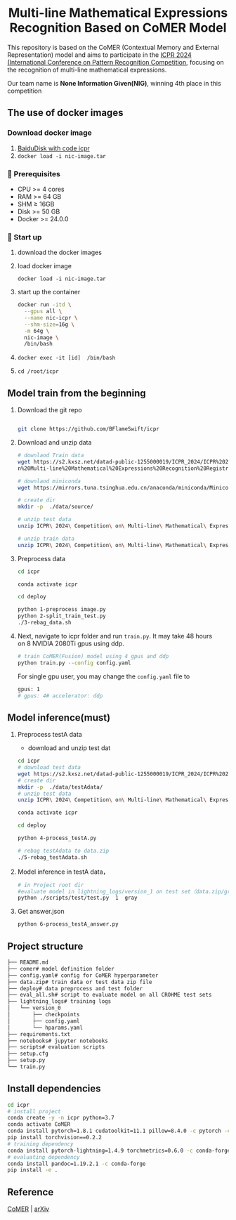 <div align="center">    
 
 # Multi-line Mathematical Expressions Recognition Based on CoMER Model

</div>


This repository is based on the CoMER (Contextual Memory and External Representation) model and aims to participate in the [ICPR 2024 (International Conference on Pattern Recognition Competition](https://note.kxsz.net/share/f4025d8b-7b50-4034-ad96-1b35633861d4), focusing on the recognition of multi-line mathematical expressions.

Our team name is **None Information Given(NIG)**, winning 4th place in this competition
## **The use of docker images**

### **Download docker image**

1. [BaiduDisk with code icpr](https://pan.baidu.com/s/1I5qSFTGRyrSRPSlxcp3JkQ?pwd=icpr)
2. `docker load -i nic-image.tar`

### **📝 Prerequisites**

- CPU >= 4 cores
- RAM >= 64 GB
- SHM ≥ 16GB
- Disk >= 50 GB
- Docker >= 24.0.0

### **🚀 Start up**

1. download the docker images
2. load docker image
    
    `docker load -i nic-image.tar`
    
3. start up the container
    
    ```bash
    docker run -itd \
      --gpus all \
      --name nic-icpr \
      --shm-size=16g \
      -m 64g \
      nic-image \
      /bin/bash
    ```
    
4. `docker exec -it [id]  /bin/bash`
5. `cd /root/icpr`

## **Model train from the beginning**

1. Download the git repo
    
    ```bash
    
    git clone https://github.com/BFlameSwift/icpr
    
    ```
    
2. Download and unzip data
    
    ```bash
    # downlaod Train data
    wget https://s2.kxsz.net/datad-public-1255000019/ICPR_2024/ICPR%202024%20Competition%20o
    n%20Multi-line%20Mathematical%20Expressions%20Recognition%20RegistrationForm%20trainning%20set.zip
    
    # downlaod miniconda
    wget https://mirrors.tuna.tsinghua.edu.cn/anaconda/miniconda/Miniconda3-py39_24.3.0-0-Linux-x86_64.sh
    
    # create dir
    mkdir -p  ./data/source/
    
    # unzip test data
    unzip ICPR\ 2024\ Competition\ on\ Multi-line\ Mathematical\ Expressions\ Recognition\ RegistrationForm\ Test_A\ set.zip -d   ./data/testAdata/
    
    # unzip train data
    unzip ICPR\ 2024\ Competition\ on\ Multi-line\ Mathematical\ Expressions\ Recognition\ RegistrationForm\ trainning\ set.zip  -d ./data/source
    
    ```
    
3. Preprocess data
    
    ```bash
    cd icpr
    
    conda activate icpr
    
    cd deploy
    
    python 1-preprocess image.py
    python 2-split_train_test.py
    ./3-rebag_data.sh
    
    ```
    
4. Next, navigate to icpr folder and run `train.py`. It may take 48 hours on 8 NVIDIA 2080Ti gpus using ddp.
    
    ```bash
    # train CoMER(Fusion) model using 4 gpus and ddp
    python train.py --config config.yaml
    
    ```
    
    For single gpu user, you may change the `config.yaml` file to
    
    ```bash
    gpus: 1
    # gpus: 4# accelerator: ddp
    ```
    

## **Model inference(must)**

1. Preprocess testA data
    - download and unzip test dat
    
    ```bash
    cd icpr
    # download test data
    wget https://s2.kxsz.net/datad-public-1255000019/ICPR_2024/ICPR%202024%20Competition%20on%20Multi-line%20Mathematical%20Expressions%20Recognition%20RegistrationForm%20Test_A%20set.zip
    # create dir
    mkdir -p  ./data/testAdata/
    # unzip test data
    unzip ICPR\ 2024\ Competition\ on\ Multi-line\ Mathematical\ Expressions\ Recognition\ RegistrationForm\ Test_A\ set.zip -d   ./data/testAdata/
    ```
    
    ```bash
    conda activate icpr
    
    cd deploy
    
    python 4-process_testA.py
    
    # rebag testAdata to data.zip
    ./5-rebag_testAdata.sh
    ```
    
2. Model inference in testA data，
    
    ```bash
    # in Project root dir
    #evaluate model in lightning_logs/version_1 on test set（data.zip/gray）
    python ./scripts/test/test.py  1  gray
    ```
    
3. Get answer.json
    
    ```bash
    python 6-process_testA_answer.py
    ```
    

## **Project structure**

```bash
├── README.md
├── comer# model definition folder
├── config.yaml# config for CoMER hyperparameter
├── data.zip# train data or test data zip file
├── deploy# data preprocess and test folder
├── eval_all.sh# script to evaluate model on all CROHME test sets
├── lightning_logs# training logs
│   └── version_0
│       ├── checkpoints
│       ├── config.yaml
│       └── hparams.yaml
├── requirements.txt
├── notebooks# jupyter notebooks
├── scripts# evaluation scripts
├── setup.cfg
├── setup.py
└── train.py

```

## **Install dependencies**

```bash
cd icpr
# install project
conda create -y -n icpr python=3.7
conda activate CoMER
conda install pytorch=1.8.1 cudatoolkit=11.1 pillow=8.4.0 -c pytorch -c nvidia
pip install torchvision==0.2.2
# training dependency
conda install pytorch-lightning=1.4.9 torchmetrics=0.6.0 -c conda-forge
# evaluating dependency
conda install pandoc=1.19.2.1 -c conda-forge
pip install -e .

```

## **Reference**

[CoMER](https://github.com/Green-Wood/CoMER) | [arXiv](https://arxiv.org/abs/2207.04410)
